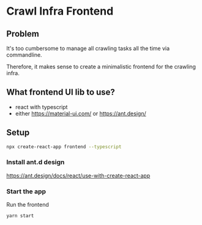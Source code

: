 # Crawl Infra Frontend

## Problem

It's too cumbersome to manage all crawling tasks all the time via commandline.

Therefore, it makes sense to create a minimalistic frontend for the crawling infra.

## What frontend UI lib to use?

- react with typescript
- either https://material-ui.com/ or https://ant.design/

## Setup

```bash
npx create-react-app frontend --typescript
```

### Install ant.d design 

https://ant.design/docs/react/use-with-create-react-app

### Start the app

Run the frontend

```bash
yarn start
```